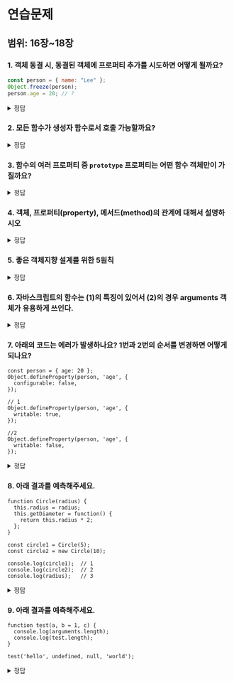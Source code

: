 # 연습문제

## 범위: 16장~18장

### 1. 객체 동결 시, 동결된 객체에 프로퍼티 추가를 시도하면 어떻게 될까요?

```js
const person = { name: "Lee" };
Object.freeze(person);
person.age = 20; // ?
```

<details>
<summary>정답</summary>

무시됩니다. 다만 strict mode에서는 에러가 발생합니다.

```js
"use strict";
const person = { name: "Lee" };
Object.freeze(person);
person.age = 20; // Uncaught TypeError: Cannot add property age, object is not extensible
```

</details>

### 2. 모든 함수가 생성자 함수로서 호출 가능할까요?

<details>
<summary>정답</summary>

아닙니다. 모든 함수는 callable 하지만, constructor와 non-constructor로 나뉩니다.
함수 선언문과 함수 표현식으로 정의된 함수만이 constructor이고 화살표 함수와 메서드 축약표현으로 정의된 함수는 non-constructor입니다.

</details>

### 3. 함수의 여러 프로퍼티 중 `prototype` 프로퍼티는 어떤 함수 객체만이 가질까요?

<details>
<summary>정답</summary>

`prototype` 프로퍼티는 생성자 함수로 호출할 수 있는 객체, constructor만이 소유하는 프로퍼티입니다.

</details>

### 4. 객체, 프로퍼티(property), 메서드(method)의 관계에 대해서 설명하시오

<details>
<summary>정답</summary>
    
- 자바스크립트에서의 객체 : key, value로 구성된 프로퍼티들의 집합 (원시값 - Number, String, boolean 등을 제외한 모든 값)
- 프로퍼티 : 객체를 이루고 있는 데이터
- 메서드
    1. 객체를 이루고 있는 프로퍼티를 참조하고 조작할 수 있는 동작
    2. 프로퍼티 값이 함수일 경우, 일반 함수와 구분하기 위해 메서드라 부름 (객체에 제한되어있는 함수)

![문제1.jpeg](/5주차/images/문제1.png)

</details>

### 5. 좋은 객체지향 설계를 위한 5원칙

<details>
<summary>정답</summary>
1. SRP (단일 책임 원칙)
2. OCP (개방 폐쇄 원칙)
3. LSP (리스코프 치환 원칙)
4. ISP (인터페이스 분리 원칙)
5. DIP (의존 역전 원칙)
</details>

### 6. 자바스크립트의 함수는 (1)의 특징이 있어서 (2)의 경우 arguments 객체가 유용하게 쓰인다.

<details>
<summary>정답</summary>
(1) - 매개변수와 인수의 개수가 일치하는지 확인하지 않는
(2) - 매개변수 개수를 확정할 수 없을 때
</details>

### 7. 아래의 코드는 에러가 발생하나요? 1번과 2번의 순서를 변경하면 어떻게 되나요?

```
const person = { age: 20 };
Object.defineProperty(person, 'age', {
  configurable: false,
});

// 1
Object.defineProperty(person, 'age', {
  writable: true,
});

//2
Object.defineProperty(person, 'age', {
  writable: false,
});
```

<details>
<summary>정답</summary>

- 순서 변경 전: 제한을 강화하므로 에러가 발생하지 않습니다. (true -> false)
- 순서 변경 후: 제한을 완화하므로 에러가 발생합니다. (false -> true)

</details>

### 8. 아래 결과를 예측해주세요.

```
function Circle(radius) {
  this.radius = radius;
  this.getDiameter = function() {
    return this.radius * 2;
  };
}

const circle1 = Circle(5);
const circle2 = new Circle(10);

console.log(circle1);  // 1
console.log(circle2);  // 2
console.log(radius);   // 3
```

<details>
<summary>정답</summary>

```
undefined
Circle { radius: 10, getDiameter: f }
5
5
```

- 1: 단순 함수 호출인데, 함수의 반환값이 명시되지 않았으므로 undefined를 반환합니다.
- 2: 생성자 함수 호출로, 함수 내 반환값이 명시되지 않았으므로 암묵적으로 생성된 객체를 반환합니다.
- 3: 1에서 this가 전역객체를 가리켜 5가 되었습니다.

</details>

### 9. 아래 결과를 예측해주세요.

```
function test(a, b = 1, c) {
  console.log(arguments.length);
  console.log(test.length);
}

test('hello', undefined, null, 'world');
```

<details>
<summary>정답</summary>

```
4
1
```

- arguments.length는 실제로 함수의 전달된 인수의 개수를 반환합니다.
- 함수의 length 프로퍼티는 함수를 정의할 때 선언한 매개변수의 개수를 반환하는데, 기본값이 설정된 매개변수 이전까지의 개수를 반환합니다.

</details>
